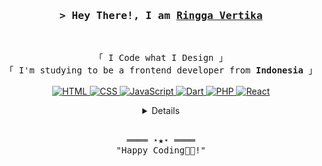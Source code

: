 <!-- https://github.com/ShahriarShafin/ -->
<!-- April 15, 2021 -->
<!-- LEAVE A STAR, IF YOU LIKE IT ! -->

<!-- Profile Views Counter --

<!-- Intro  -->
<h3 align="center">
        <samp>&gt; Hey There!, I am
                <b><a target="_blank" href="https://github.com/ringgarestu"> Ringga Vertika</a></b>
        </samp>
</h3>
<br>

<p align="center">
        <!-- Organisation  -->
        <samp>
                「 I Code what I Design 」
                <br>
                「 I'm studying to be a frontend developer from <b>Indonesia</b> 」
                <br>
                <br>
        </samp>
        <!-- Programming Languages -->        
        <!-- HTML -->
        <a href="https://github.com/ringgarestu?tab=repositories&q=&type=&language=html&sort=" target="_blank"><img alt="HTML"
                        src="https://img.shields.io/badge/-HTML-E34F26?style=flat-square&logo=HTML5&logoColor=white">
        </a>
        <!-- CSS  -->
        <a href="https://github.com/ringgarestu?tab=repositories" target="_blank"><img alt="CSS"
                        src="https://img.shields.io/badge/-CSS-1572B6?style=flat-square&logo=CSS3&logoColor=white">
        </a>
        <!-- JavaScript -->
        <a href="https://github.com/ringgarestu?tab=repositories&q=&type=&language=javascript&sort=" target="_blank"><img alt="JavaScript"
                        src="https://img.shields.io/badge/-JavaScript-F7DF1E?style=flat-square&logo=JavaScript&logoColor=white">       
        <!-- Dart -->
        <a href="https://github.com/ringgarestu?tab=repositories&q=&type=&language=Dart&sort=" target="_blank"><img alt="Dart"
                        src="https://img.shields.io/badge/-Dart-4e8ed2?style=flat-square&logo=Dart&logoColor=white">   
        <a href="https://github.com/ringgarestu?tab=repositories&q=&type=&language=PHP&sort=" target="_blank"><img alt="PHP"
                        src="https://img.shields.io/badge/-PHP-6b7fd1?style=flat-square&logo=PHP&logoColor=white">
        <a href="https://github.com/ringgarestu?tab=repositories&q=&type=&language=react&sort=" target="_blank"><img alt="React"
                        src="https://img.shields.io/badge/-React-4287f5?style=flat-square&logo=React&logoColor=white">   
</p>

<!-- Details Section-->
<details align="center">
    <summary> <samp>&#9776; More</samp></summary>
    <p align="center">
        <br>
        <!-- Social Links -->
        <p>Find me on</p>
        <!-- Gmail -->
        <a href="mailto:ringgarestu@gmail.com" target="_blank"><img alt="Gmail"
                src="https://img.shields.io/badge/-Gmail-EA4335?style=flat-square&logo=Gmail&logoColor=white">
        </a>     
        <!-- Instagram -->
        <a href="https://www.instagram.com/n666a.vk/" target="_blank"><img alt="Instagram"
                src="https://img.shields.io/badge/-Instagram-E4405F?style=flat-square&logo=Instagram&logoColor=white">
        </a>
        <!-- Linkedin -->
        <a href="https://www.linkedin.com/in/ringga-restu-vertika-5b02831b5/" target="_blank"><img alt="Linkedin"
                src="https://img.shields.io/badge/-Linkedin-0A66C2?style=flat-square&logo=Linkedin&logoColor=white">
        </a>
    </p>
</details>
<br>

<!-- Footer -->
<samp>
    <p align="center">
        ════ ⋆★⋆ ════
        <br>
        "Happy Coding👨‍💻!"
    </p>
</samp>
